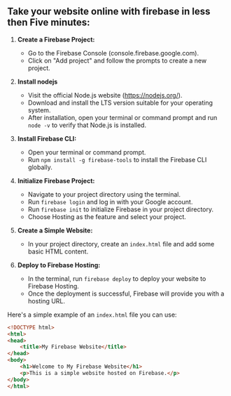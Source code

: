 ## Take your website online with firebase in less then Five minutes:

1. **Create a Firebase Project:**
   - Go to the Firebase Console (console.firebase.google.com).
   - Click on "Add project" and follow the prompts to create a new project.
     
2. **Install nodejs**
   - Visit the official Node.js website (https://nodejs.org/).
   - Download and install the LTS version suitable for your operating system.
   - After installation, open your terminal or command prompt and run `node -v` to verify that Node.js is installed.
     
4. **Install Firebase CLI:**
  
   - Open your terminal or command prompt.
   - Run `npm install -g firebase-tools` to install the Firebase CLI globally.

5. **Initialize Firebase Project:**
   - Navigate to your project directory using the terminal.
   - Run `firebase login` and log in with your Google account.
   - Run `firebase init` to initialize Firebase in your project directory.
   - Choose Hosting as the feature and select your project.

6. **Create a Simple Website:**
   - In your project directory, create an `index.html` file and add some basic HTML content.

7. **Deploy to Firebase Hosting:**
   - In the terminal, run `firebase deploy` to deploy your website to Firebase Hosting.
   - Once the deployment is successful, Firebase will provide you with a hosting URL.

Here's a simple example of an `index.html` file you can use:

```html
<!DOCTYPE html>
<html>
<head>
    <title>My Firebase Website</title>
</head>
<body>
    <h1>Welcome to My Firebase Website</h1>
    <p>This is a simple website hosted on Firebase.</p>
</body>
</html>
```
